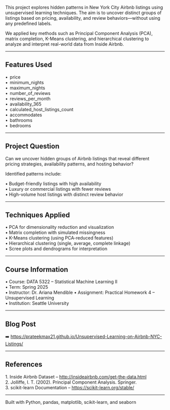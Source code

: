 

This project explores hidden patterns in New York City Airbnb listings using unsupervised learning techniques. The aim is to uncover distinct groups of listings based on pricing, availability, and review behaviors—without using any predefined labels.

We applied key methods such as Principal Component Analysis (PCA), matrix completion, K-Means clustering, and hierarchical clustering to analyze and interpret real-world data from Inside Airbnb.

---

## Features Used

•⁠  ⁠⁠ price ⁠  
•⁠  ⁠⁠ minimum_nights ⁠  
•⁠  ⁠⁠ maximum_nights ⁠  
•⁠  ⁠⁠ number_of_reviews ⁠  
•⁠  ⁠⁠ reviews_per_month ⁠  
•⁠  ⁠⁠ availability_365 ⁠  
•⁠  ⁠⁠ calculated_host_listings_count ⁠  
•⁠  ⁠⁠ accommodates ⁠  
•⁠  ⁠⁠ bathrooms ⁠  
•⁠  ⁠⁠ bedrooms ⁠  

---

## Project Question

Can we uncover hidden groups of Airbnb listings that reveal different pricing strategies, availability patterns, and hosting behavior?

Identified patterns include:

•⁠  ⁠Budget-friendly listings with high availability  
•⁠  ⁠Luxury or commercial listings with fewer reviews  
•⁠  ⁠High-volume host listings with distinct review behavior  

---

##  Techniques Applied

•⁠  ⁠PCA for dimensionality reduction and visualization  
•⁠  ⁠Matrix completion with simulated missingness  
•⁠  ⁠K-Means clustering (using PCA-reduced features)  
•⁠  ⁠Hierarchical clustering (single, average, complete linkage)  
•⁠  ⁠Scree plots and dendrograms for interpretation  

---

## Course Information

•⁠  ⁠Course: DATA 5322 – Statistical Machine Learning II  
•⁠  ⁠Term: Spring 2025  
•⁠  ⁠Instructor: Dr. Ariana Mendible
•⁠  ⁠Assignment: Practical Homework 4 – Unsupervised Learning  
•⁠  ⁠Institution: Seattle University  

---

## Blog Post

➡️ https://prateekmax21.github.io/Unsupervised-Learning-on-Airbnb-NYC-Listings/


---

## References

1.⁠ ⁠Inside Airbnb Dataset – http://insideairbnb.com/get-the-data.html  
2.⁠ ⁠Jolliffe, I. T. (2002). Principal Component Analysis. Springer.   
3.⁠ ⁠scikit-learn Documentation – https://scikit-learn.org/stable/

---

Built with Python, pandas, matplotlib, scikit-learn, and seaborn
